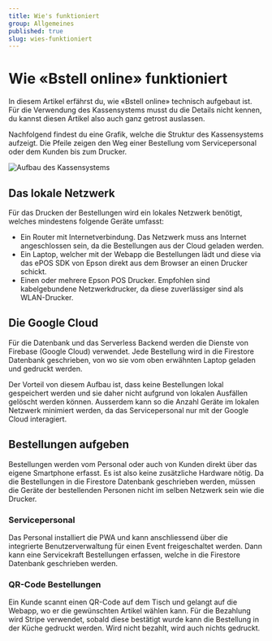 ```yaml
---
title: Wie's funktioniert
group: Allgemeines
published: true
slug: wies-funktioniert
---
```


# Wie «Bstell online» funktioniert

In diesem Artikel erfährst du, wie «Bstell online» technisch aufgebaut ist. Für
die Verwendung des Kassensystems musst du die Details nicht kennen, du kannst
diesen Artikel also auch ganz getrost auslassen.

Nachfolgend findest du eine Grafik, welche die Struktur des Kassensystems
aufzeigt. Die Pfeile zeigen den Weg einer Bestellung vom Servicepersonal oder
dem Kunden bis zum Drucker.

<img src="/docs-assets/overview.svg" alt="Aufbau des Kassensystems" class="shadow-none" />

## Das lokale Netzwerk

Für das Drucken der Bestellungen wird ein lokales Netzwerk benötigt, welches
mindestens folgende Geräte umfasst:

- Ein Router mit Internetverbindung. Das Netzwerk muss ans Internet
  angeschlossen sein, da die Bestellungen aus der Cloud geladen werden.
- Ein Laptop, welcher mit der Webapp die Bestellungen lädt und diese via das
  ePOS SDK von Epson direkt aus dem Browser an einen Drucker schickt.
- Einen oder mehrere Epson POS Drucker. Empfohlen sind kabelgebundene
  Netzwerkdrucker, da diese zuverlässiger sind als WLAN-Drucker.

## Die Google Cloud

Für die Datenbank und das Serverless Backend werden die Dienste von Firebase
(Google Cloud) verwendet. Jede Bestellung wird in die Firestore Datenbank
geschrieben, von wo sie vom oben erwähnten Laptop geladen und gedruckt werden.

Der Vorteil von diesem Aufbau ist, dass keine Bestellungen lokal gespeichert
werden und sie daher nicht aufgrund von lokalen Ausfällen gelöscht werden
können. Ausserdem kann so die Anzahl Geräte im lokalen Netzwerk minimiert
werden, da das Servicepersonal nur mit der Google Cloud interagiert.

## Bestellungen aufgeben

Bestellungen werden vom Personal oder auch von Kunden direkt über das eigene
Smartphone erfasst. Es ist also keine zusätzliche Hardware nötig. Da die
Bestellungen in die Firestore Datenbank geschrieben werden, müssen die Geräte
der bestellenden Personen nicht im selben Netzwerk sein wie die Drucker.

### Servicepersonal

Das Personal installiert die PWA und kann anschliessend über die integrierte
Benutzerverwaltung für einen Event freigeschaltet werden. Dann kann eine
Servicekraft Bestellungen erfassen, welche in die Firestore Datenbank
geschrieben werden.

### QR-Code Bestellungen

Ein Kunde scannt einen QR-Code auf dem Tisch und gelangt auf die Webapp, wo er
die gewünschten Artikel wählen kann. Für die Bezahlung wird Stripe verwendet,
sobald diese bestätigt wurde kann die Bestellung in der Küche gedruckt werden.
Wird nicht bezahlt, wird auch nichts gedruckt.
